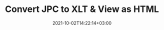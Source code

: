 ---
############################# Static ############################
layout: "autogen"
date: 2021-10-02T14:22:14+03:00
draft: false
path: "total/net/conversion/jpc-to-xlt/"

############################# Head ############################
head_title: "Convert JPC to XLT in C# VB.NET & View as HTML"
head_description: "Code example to convert JPC to XLT and 100+ other file formats in .NET (C#, VB.NET, ASP.NET & .NET Core) applications. Display the Converted XLT document as HTML viewer."

############################# Header ############################
title: "Convert JPC to XLT & View as HTML"
description: "Programmatically convert JPC to XLT in .NET applications using flexible options to customize the resultant document. Convert the complete document or specific pages based on page numbers or selective page ranges using the .NET document conversion library."

############################# SubMenu ############################
submenu:
    enable: false

############################# Content ############################
content:
    enable: true
    block:
    - title_left: "JPC to XLT Conversion in C# .NET"
      content_left: |
          JPC to XLT file conversion using C#. Add watermark and view the converted document as HTML without using any external software.

          -   Create **Converter** object to convert JPC document
          -   Set the convert options for XLT format
          -   Call **Convert** method of **Converter** class instance for conversion to XLT
          -   Set options for HTML viewer
          -   Create **Viewer** object to view converted XLT as HTML
          
      title_right: "Convert Whole Document or Specific Pages"
      content_right: |
          You require `GroupDocs.Conversion` & `GroupDocs.Viewer` namespaces to convert between a wide range of popular document types such as PDF, Microsoft Word, Excel, PowerPoint, Project, Outlook, HTML, diagrams and image file formats. Explore other [.NET APIs for Office documents](https://products.conholdate.com/total/net/) as offered by Conholdate.Total.
          
          Get the respective assembly files from the [downloads](https://downloads.conholdate.com/total/net) or fetch the whole package from [Nuget](https://www.nuget.org/packages/Conholdate.Total/) to add 'Conholdate.Total` directly in your workspace.
          
      code: |
          ```cs {linenos=false}
          // Convert JPC to XLT using GroupDocs.Conversion API
          // Create Converter object to convert JPC document
          using (Converter converter = new Converter("input.jpc"))
          {
              // set the convert options for XLT format
              var convertOptions = converter.GetPossibleConversions()["xlt"].ConvertOptions;

              // convert to XLT format
              converter.Convert("output.xlt", convertOptions);
          }

          // Set options for HTML viewer
          HtmlViewOptions viewOptions = HtmlViewOptions.ForEmbeddedResources("output{0}.html");

          // Create Viewer object to view converted XLT as HTML
          using (Viewer viewer = new Viewer("output.xlt"))
          {
              viewer.View(viewOptions);
          }
          ```
    - title_left: "Add Watermark to Converted XLT in C#"
      content_left: |
          Accurately convert documents (JPC to XLT) exactly as the original file and apply text or image watermarks to the converted document pages using C# .NET.

          -   Create **Converter** object to convert JPC document
          -   Create new instance of **WatermarkOptions** class
          -   Specify watermark properties (color, width, text, image etc)
          -   Instantiate the proper **ConvertOptions** class
          -   Set **Watermark** property of the **ConvertOptions** instance
          -   Call **Convert** method of **Converter** class instance for conversion to XLT
        
      title_right: "Source Document Information Extraction"
      content_right: |
          The documents information extraction feature not only allows getting the basic information about the source document file but it also supports extracting some valuable file-format specific information such as project start and end dates of a Microsoft Project file, any printing restrictions on a PDF document, list of folders enclosed in an Outlook data file etc. 

          Convert popular document file formats on different operating systems such as Windows, Linux or macOS while using platforms such as Windows Azure, Mono and Xamarin.
          
      code: |
          ```cs {linenos=false}
          // Create Converter object to convert JPC document
          using (Converter converter = new Converter("input.jpc"))
          {
              // Create new instance of WatermarkOptions class
              WatermarkOptions watermark = new WatermarkOptions
              {
                  Text = "Sample watermark",
                  Color = Color.Red,
                  Width = 100,
                  Height = 100,
                  Background = true
              };

              // Instantiate the proper ConvertOptions class
              PdfConvertOptions options = new PdfConvertOptions
              {
                  Watermark = watermark
              };

              // convert to XLT format
              converter.Convert("output.xlt", options);
          }
          ```
############################# About Formats ############################
about_formats:
    enable: false
############################# More Formats ############################
more_formats:
    enable: true
    auto: false
    other_out_formats: PDF DOCX DOT DOTX DOTM TXT RTF HTML MHTML XLS XLSX XLSM XLT XLTX XLTM CSV DIF PPT PPTX PPS PPSX POT POTX POTM ODT OTT OTP ODP ODS EMZ WMZ SVGZ TEX DCM WMF BMP PNG GIF JPEG TIFF
############################# Back to top ###############################
back_to_top:
  enable: true
---